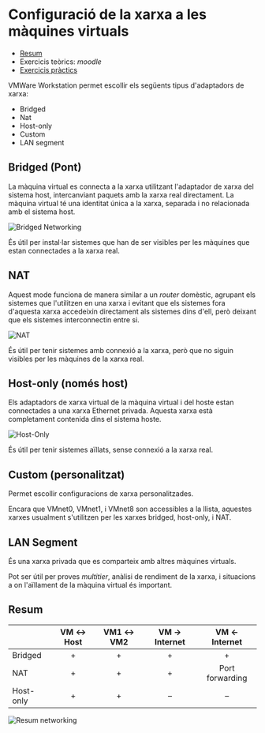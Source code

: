# Configuració de la xarxa a les màquines virtuals

[//]: https://www.virtualbox.org/manual/ch06.html

* [Resum](https://gitpitch.com/jrodr236/som/master?p=XarxesMaquinesVirtuals)
* Exercicis teòrics: *moodle*
* [Exercicis pràctics](ExercicisXarxaMaquinesVirtuals.md)

[//]: https://pubs.vmware.com/workstation-9/index.jsp?topic=%2Fcom.vmware.ws.using.doc%2FGUID-BAFA66C3-81F0-4FCA-84C4-D9F7D258A60A.html

VMWare Workstation permet escollir els següents tipus d'adaptadors de xarxa:

- Bridged
- Nat
- Host-only
- Custom
- LAN segment

Bridged (Pont)
-------
La màquina virtual es connecta a la xarxa utilitzant l'adaptador de xarxa del sistema host, intercanviant paquets amb la xarxa real directament. La màquina virtual té una identitat única a la xarxa, separada i no relacionada amb el sistema host.

![Bridged Networking](https://pubs.vmware.com/workstation-9/topic/com.vmware.ws.using.doc/GUID-8AB8E6E2-E16F-4E60-8421-669C96E6BF38-high.png)

És útil per instal·lar sistemes que han de ser visibles per les màquines que estan connectades a la xarxa real.

NAT
----
Aquest mode funciona de manera similar a un *router* domèstic, agrupant els sistemes que l'utilitzen en una xarxa i evitant que els sistemes fora d'aquesta xarxa accedeixin directament als sistemes dins d'ell, però deixant que els sistemes interconnectin entre si.

![NAT](https://pubs.vmware.com/workstation-9/topic/com.vmware.ws.using.doc/GUID-4C1FE8E1-9C52-4A43-9C36-97AEC38C737B-high.png)

És útil per tenir sistemes amb connexió a la xarxa, però que no siguin visibles per les màquines de la xarxa real.

Host-only (només host)
--------
Els adaptadors de xarxa virtual de la màquina virtual i del hoste estan connectades a una xarxa Ethernet privada. Aquesta xarxa està completament contenida dins el sistema hoste.

![Host-Only](https://pubs.vmware.com/workstation-9/topic/com.vmware.ws.using.doc/GUID-B8B0D851-3DF2-4999-AE86-9059AE017A9C-high.png)

És útil per tenir sistemes aïllats, sense connexió a la xarxa real.

Custom (personalitzat)
------
Permet escollir configuracions de xarxa personalitzades.

Encara que VMnet0, VMnet1, i VMnet8 son accessibles a la llista, aquestes xarxes usualment s'utilitzen per les xarxes bridged, host-only, i NAT.


LAN Segment
-----------
És una xarxa privada que es comparteix amb altres màquines virtuals.

Pot ser útil per proves _multitier_, anàlisi de rendiment de la xarxa, i situacions a on l'aïllament de la màquina virtual és important.


Resum
-----

&nbsp;|VM ↔ Host|VM1 ↔ VM2|VM → Internet|VM ← Internet
---------|:---------:|:-------------:|:-------------:|:-----:
Bridged|+|	+|	+|	+
NAT|	+|	+|	+|	Port forwarding
Host-only|+|+|–|–

![Resum networking](https://img-16.ccm2.net/8emiYyGU-cMoBjDSxzM8hA0QZ0g=/ee98a57cbb9e4db08a5e4dbd86c078c6/ccm-faq/0-xOzTOwr6-untitled-s-.png)


